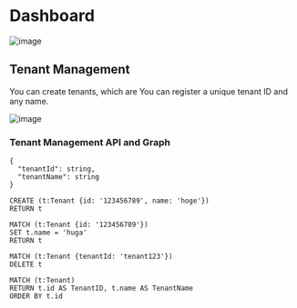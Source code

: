 # Dashboard

![image](https://github.com/user-attachments/assets/7d6cfddd-be88-436a-a41f-46615a95e091)

## Tenant Management

You can create tenants, which are You can register a unique tenant ID and any name.

![image](https://github.com/user-attachments/assets/915079d7-58ab-49ab-8719-756704d03334)



### Tenant Management API and Graph 

``` API
{
  "tenantId": string,
  "tenantName": string
}
```

``` CREATE
CREATE (t:Tenant {id: '123456789', name: 'hoge'})
RETURN t
```

``` UPDATE
MATCH (t:Tenant {id: '123456789'})
SET t.name = 'huga'
RETURN t
```

``` DELETE
MATCH (t:Tenant {tenantId: 'tenant123'})
DELETE t
```

``` GET
MATCH (t:Tenant)
RETURN t.id AS TenantID, t.name AS TenantName
ORDER BY t.id
```

